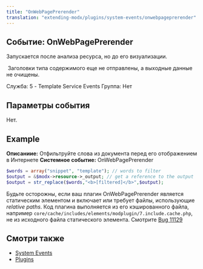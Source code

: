 ```yaml
---
title: "OnWebPagePrerender"
translation: "extending-modx/plugins/system-events/onwebpageprerender"
---
```


## Событие: OnWebPagePrerender

Запускается после анализа ресурса, но до его визуализации.

 Заголовки типа содержимого еще не отправлены, а выходные данные не очищены.

 Служба: 5 - Template Service Events
 Группа: Нет

## Параметры события

 Нет.

## Example

**Описаниие:** Отфильтруйте слова из документа перед его отображением в Интернете
**Системное событие:** OnWebPagePrerender

``` php
$words = array("snippet", "template"); // words to filter
$output = &$modx->resource->_output; // get a reference to the output
$output = str_replace($words,"<b>[filtered]</b>",$output);
```

 Будьте осторожны, если ваш плагин OnWebPagePrerender является статическим элементом и включает или требует файлы, использующие _relative paths_. Код плагина выполняется из его кэшированного файла, например `core/cache/includes/elements/modplugin/7.include.cache.php`, не из исходного файла статического элемента. Смотрите [Bug 11129](https://github.com/modxcms/revolution/issues/11129)

## Смотри также

- [System Events](extending-modx/plugins/system-events "System Events")
- [Plugins](extending-modx/plugins "Plugins")
